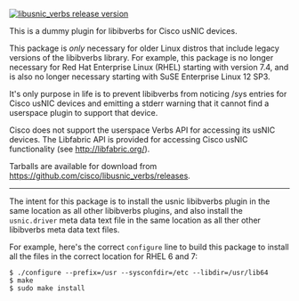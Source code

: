 [![libusnic_verbs release version](https://img.shields.io/github/release/cisco/libusnic_verbs.svg)](https://github.com/cisco/libusnic_verbs/releases/latest)

This is a dummy plugin for libibverbs for Cisco usNIC devices.

This package is *only* necessary for older Linux distros that include
legacy versions of the libibverbs library.  For example, this package
is no longer necessary for Red Hat Enterprise Linux (RHEL) starting
with version 7.4, and is also no longer necessary starting with SuSE
Enterprise Linux 12 SP3.

It's only purpose in life is to prevent libibverbs from noticing /sys
entries for Cisco usNIC devices and emitting a stderr warning that it
cannot find a userspace plugin to support that device.

Cisco does not support the userspace Verbs API for accessing its usNIC
devices.  The Libfabric API is provided for accessing Cisco usNIC
functionality (see http://libfabric.org/).

Tarballs are available for download from https://github.com/cisco/libusnic_verbs/releases.

-----

The intent for this package is  to install the usnic libibverbs plugin
in the same location as all other libibverbs plugins, and also install
the `usnic.driver`  meta data text  file in  the same location  as all
ther other libibverbs meta data text files.

For example, here's the correct `configure` line to build this package
to install all the files in the correct location for RHEL 6 and 7:

```
$ ./configure --prefix=/usr --sysconfdir=/etc --libdir=/usr/lib64
$ make
$ sudo make install
```

